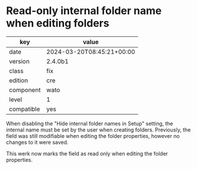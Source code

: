 [//]: # (werk v2)
# Read-only internal folder name when editing folders

key        | value
---------- | ---
date       | 2024-03-20T08:45:21+00:00
version    | 2.4.0b1
class      | fix
edition    | cre
component  | wato
level      | 1
compatible | yes

When disabling the "Hide internal folder names in Setup" setting, the internal
name must be set by the user when creating folders. Previously, the field was
still modifiable when editing the folder properties, however no changes to it
were saved.

This werk now marks the field as read only when editing the folder properties.
